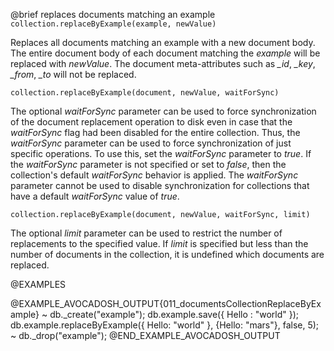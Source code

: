 

@brief replaces documents matching an example
`collection.replaceByExample(example, newValue)`

Replaces all documents matching an example with a new document body.
The entire document body of each document matching the *example* will be
replaced with *newValue*. The document meta-attributes such as *_id*,
*_key*, *_from*, *_to* will not be replaced.

`collection.replaceByExample(document, newValue, waitForSync)`

The optional *waitForSync* parameter can be used to force synchronization
of the document replacement operation to disk even in case that the
*waitForSync* flag had been disabled for the entire collection.  Thus,
the *waitForSync* parameter can be used to force synchronization of just
specific operations. To use this, set the *waitForSync* parameter to
*true*. If the *waitForSync* parameter is not specified or set to
*false*, then the collection's default *waitForSync* behavior is
applied. The *waitForSync* parameter cannot be used to disable
synchronization for collections that have a default *waitForSync* value
of *true*.

`collection.replaceByExample(document, newValue, waitForSync, limit)`

The optional *limit* parameter can be used to restrict the number of
replacements to the specified value. If *limit* is specified but less than
the number of documents in the collection, it is undefined which documents are
replaced.

@EXAMPLES

@EXAMPLE_AVOCADOSH_OUTPUT{011_documentsCollectionReplaceByExample}
~ db._create("example");
  db.example.save({ Hello : "world" });
  db.example.replaceByExample({ Hello: "world" }, {Hello: "mars"}, false, 5);
~ db._drop("example");
@END_EXAMPLE_AVOCADOSH_OUTPUT

